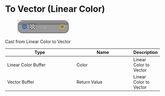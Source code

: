 # To Vector (Linear Color)

<div align="left" data-full-width="false">

<figure><img src="To_Vector_(Linear_Color).png" alt=""><figcaption></figcaption></figure>

</div>

Cast from Linear Color to Vector

<table>
<thead><tr><th width="250">Type</th><th width="200">Name</th><th>Description</th></tr></thead>
<tbody>
<tr><td>Linear Color Buffer</td><td>Color</td><td>Linear Color to Vector</td></tr>
<tr><td>Vector Buffer</td><td>Return Value</td><td>Linear Color to Vector</td></tr>
</tbody>
</table>